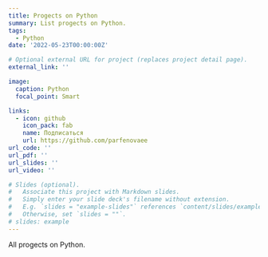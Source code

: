 ```yaml
---
title: Progects on Python
summary: List progects on Python.
tags:
  - Python
date: '2022-05-23T00:00:00Z'

# Optional external URL for project (replaces project detail page).
external_link: ''

image:
  caption: Python
  focal_point: Smart

links:
  - icon: github
    icon_pack: fab
    name: Подписаться
    url: https://github.com/parfenovaee
url_code: ''
url_pdf: ''
url_slides: ''
url_video: ''

# Slides (optional).
#   Associate this project with Markdown slides.
#   Simply enter your slide deck's filename without extension.
#   E.g. `slides = "example-slides"` references `content/slides/example-slides.md`.
#   Otherwise, set `slides = ""`.
# slides: example
---
```


All progects on Python.
